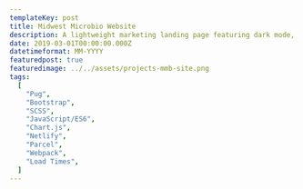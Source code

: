```yaml
---
templateKey: post
title: Midwest Microbio Website
description: A lightweight marketing landing page featuring dark mode, subtle parallax, and loads of SVGs.
date: 2019-03-01T00:00:00.000Z
datetimeformat: MM-YYYY
featuredpost: true
featuredimage: ../../assets/projects-mmb-site.png
tags:
  [
    "Pug",
    "Bootstrap",
    "SCSS",
    "JavaScript/ES6",
    "Chart.js",
    "Netlify",
    "Parcel",
    "Webpack",
    "Load Times",
  ]
---
```

